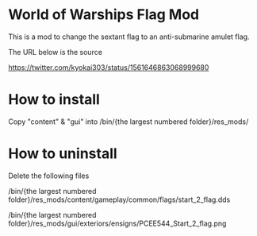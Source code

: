 # World of Warships Flag Mod

This is a mod to change the sextant flag to an anti-submarine amulet flag.

The URL below is the source

https://twitter.com/kyokai303/status/1561646863068999680

# How to install 

Copy "content" & "gui" into /bin/{the largest numbered folder}/res_mods/

# How to uninstall

Delete the following files

/bin/{the largest numbered folder}/res_mods/content/gameplay/common/flags/start_2_flag.dds

/bin/{the largest numbered folder}/res_mods/gui/exteriors/ensigns/PCEE544_Start_2_flag.png

